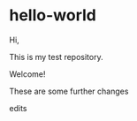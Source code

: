 # hello-world


Hi,

This is my test repository. 

Welcome!

These are some further changes

edits


